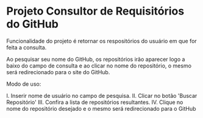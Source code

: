# Projeto Consultor de Requisitórios do GitHub

Funcionalidade do projeto é retornar os respositórios do usuário em que for feita a consulta.

Ao pesquisar seu nome do GitHub, os repositórios irão aparecer logo a baixo do campo de consulta e ao clicar no nome do repositório, o mesmo será redirecionado para o site do GitHub.

Modo de uso:

I. Inserir nome de usuário no campo de pesquisa.
II. Clicar no botão 'Buscar Repositório'
III. Confira a lista de repositórios resultantes.
IV. Clique no nome do repositório desejado e o mesmo será redirecionado para o GitHub